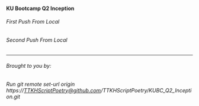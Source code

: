 #### KU Bootcamp Q2 Inception
###### First Push From Local
###### Second Push From Local
--- 
###### Brought to you by:
###### Run *git remote set-url origin https://TTKHScriptPoetry@github.com/TTKHScriptPoetry/KUBC_Q2_Inception.git*
